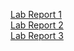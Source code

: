 [Lab Report 1](lab-report-1-week-1.html) <br />
[Lab Report 2](lab-report-2-week-3.html) <br />
[Lab Report 3](lab-report-3-week-5.html)